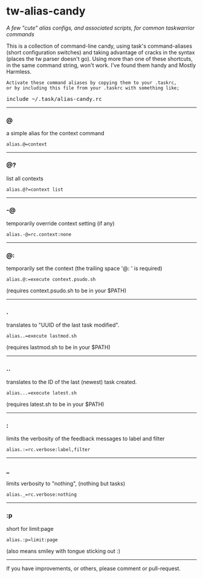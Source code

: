 # tw-alias-candy
_A few "cute" alias configs, and associated scripts, for common taskwarrior commands_

This is a collection of command-line candy, using task's command-aliases (short configuration switches) and taking advantage of cracks in the syntax (places the tw parser doesn't go). Using more than one of these shortcuts, in the same command string, won't work. I've found them handy and Mostly Harmless. 

    Activate these command aliases by copying them to your .taskrc, 
    or by including this file from your .taskrc with something like;
<pre>
include ~/.task/alias-candy.rc
</pre>
----
###    @
a simple alias for the context command

    alias.@=context
----
###    @?
list all contexts

    alias.@?=context list
----
###    -@
temporarily override context setting (if any)

    alias.-@=rc.context:none
----
###    @:
temporarily set the context (the trailing space '@: ' is required)

    alias.@:=execute context.psudo.sh
    
(requires context.psudo.sh to be in your $PATH)

----
###    .
translates to "UUID of the last task modified".

    alias..=execute lastmod.sh

(requires lastmod.sh to be in your $PATH)

----
###    ..
translates to the ID of the last (newest) task created.

    alias...=execute latest.sh

(requires latest.sh to be in your $PATH)

----
###    :
limits the verbosity of the feedback messages to label and filter

    alias.:=rc.verbose:label,filter
----
###    _
limits verbosity to "nothing", (nothing but tasks)

    alias._=rc.verbose:nothing
----
###    :p
short for limit:page

    alias.:p=limit:page

(also means smiley with tongue sticking out :)

----                                                  
If you have improvements, or others, please comment or pull-request.
